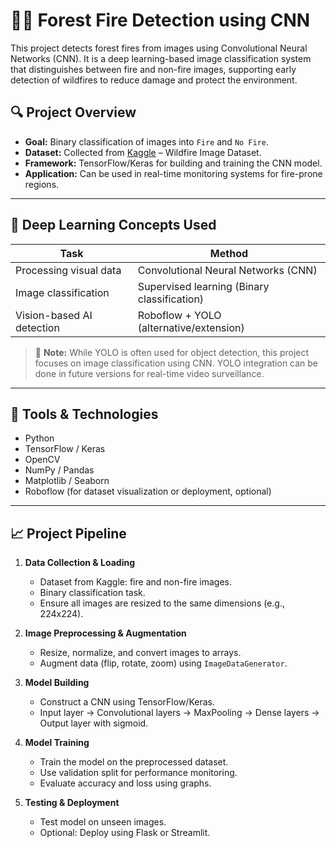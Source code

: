 # 🌲🔥 Forest Fire Detection using CNN

This project detects forest fires from images using Convolutional Neural Networks (CNN). It is a deep learning-based image classification system that distinguishes between fire and non-fire images, supporting early detection of wildfires to reduce damage and protect the environment.

## 🔍 Project Overview

- **Goal:** Binary classification of images into `Fire` and `No Fire`.
- **Dataset:** Collected from [Kaggle](https://www.kaggle.com/) – Wildfire Image Dataset.
- **Framework:** TensorFlow/Keras for building and training the CNN model.
- **Application:** Can be used in real-time monitoring systems for fire-prone regions.

---

## 🧠 Deep Learning Concepts Used

| Task                        | Method                                     |
|----------------------------|--------------------------------------------|
| Processing visual data     | Convolutional Neural Networks (CNN)        |
| Image classification       | Supervised learning (Binary classification)|
| Vision-based AI detection  | Roboflow + YOLO (alternative/extension)    |

> 🔧 **Note:** While YOLO is often used for object detection, this project focuses on image classification using CNN. YOLO integration can be done in future versions for real-time video surveillance.

---

## 🧪 Tools & Technologies

- Python
- TensorFlow / Keras
- OpenCV
- NumPy / Pandas
- Matplotlib / Seaborn
- Roboflow (for dataset visualization or deployment, optional)

---

## 📈 Project Pipeline

1. **Data Collection & Loading**
   - Dataset from Kaggle: fire and non-fire images.
   - Binary classification task.
   - Ensure all images are resized to the same dimensions (e.g., 224x224).

2. **Image Preprocessing & Augmentation**
   - Resize, normalize, and convert images to arrays.
   - Augment data (flip, rotate, zoom) using `ImageDataGenerator`.

3. **Model Building**
   - Construct a CNN using TensorFlow/Keras.
   - Input layer → Convolutional layers → MaxPooling → Dense layers → Output layer with sigmoid.

4. **Model Training**
   - Train the model on the preprocessed dataset.
   - Use validation split for performance monitoring.
   - Evaluate accuracy and loss using graphs.

5. **Testing & Deployment**
   - Test model on unseen images.
   - Optional: Deploy using Flask or Streamlit.



